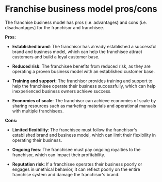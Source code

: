 # Franchise business model pros/cons

The franchise business model has pros (i.e. advantages) and cons (i.e. disadvantages) for the franchisor and franchisee.

**Pros:**

* **Established brand**: The franchisor has already established a successful brand and business model, which can help the franchisee attract customers and build a loyal customer base.

* **Reduced risk**: The franchisee benefits from reduced risk, as they are operating a proven business model with an established customer base.

* **Training and support**: The franchisor provides training and support to help the franchisee operate their business successfully, which can help inexperienced business owners achieve success.

* **Economies of scale**: The franchisor can achieve economies of scale by sharing resources such as marketing materials and operational manuals with multiple franchisees.

**Cons:**

* **Limited flexibility**: The franchisee must follow the franchisor's established brand and business model, which can limit their flexibility in operating their business.

* **Ongoing fees**: The franchisee must pay ongoing royalties to the franchisor, which can impact their profitability.

* **Reputation risk**: If a franchisee operates their business poorly or engages in unethical behavior, it can reflect poorly on the entire franchise system and damage the franchisor's brand.